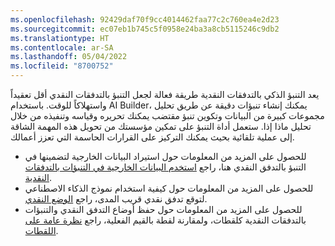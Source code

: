 ```yaml
---
ms.openlocfilehash: 92429daf70f9cc4014462faa77c2c760ea4e2d23
ms.sourcegitcommit: ec07eb1b745c5f0958e24ba3a8cb5115246c9db2
ms.translationtype: HT
ms.contentlocale: ar-SA
ms.lasthandoff: 05/04/2022
ms.locfileid: "8700752"
---
```

يعد التنبؤ الذكي بالتدفقات النقدية طريقة فعالة لجعل التنبؤ بالتدفقات النقدي أقل تعقيداً واستهلاكاً للوقت. باستخدام AI Builder، يمكنك إنشاء تنبؤات دقيقة عن طريق تحليل مجموعات كبيرة من البيانات وتكوين تنبؤ مقتضب يمكنك تحريره وقياسه وتنفيذه من خلال تحليل ماذا إذا. ستعمل أداة التنبؤ على تمكين مؤسستك من تحويل هذه المهمة الشاقة إلى عملية تلقائية بحيث يمكنك التركيز على القرارات الحاسمة التي تعزز أعمالك.

- للحصول على المزيد من المعلومات حول استيراد البيانات الخارجية لتضمينها في التنبؤ بالتدفق النقدي هنا، راجع [استخدم البيانات الخارجية في التنبؤات بالتدفقات النقدية‬](/dynamics365/finance/finance-insights/external-data-in-cash-flow/?azure-portal=true). 
- للحصول على المزيد من المعلومات حول كيفية استخدام نموذج الذكاء الاصطناعي لتوقع تدفق نقدي قريب المدى، راجع [الوضع النقدي](/dynamics365/finance/finance-insights/cash-position/?azure-portal=true).
- للحصول على المزيد من المعلومات حول حفظ أوضاع التدفق النقدي والتنبؤات بالتدفقات النقدية كلقطات، ولمقارنة لقطة بالقيم الفعلية، راجع [نظرة عامة على اللقطات](/dynamics365/finance/finance-insights/payment-snapshots/?azure-portal=true).
